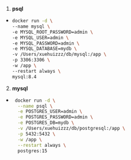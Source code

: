 1. **psql**
  - ```bash
    docker run -d \
    --name mysql \
    -e MYSQL_ROOT_PASSWORD=admin \
    -e MYSQL_USER=admin \
    -e MYSQL_PASSWORD=admin \
    -e MYSQL_DATABASE=mydb \
    -v /Users/xuehuizzz/db/mysql:/app \
    -p 3306:3306 \
    -w /app \
    --restart always \
    mysql:8.4
    ```
2. **mysql**
  - ```bash
     docker run -d \
      --name psql \
      -e POSTGRES_USER=admin \
      -e POSTGRES_PASSWORD=admin \
      -e POSTGRES_DB=mydb \
      -v /Users/xuehuizzz/db/postgresql:/app \
      -p 5432:5432 \
      -w /app \
      --restart always \
      postgres:15
    ```
